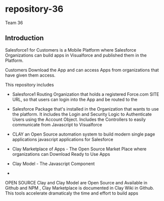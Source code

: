 repository-36
=============

Team 36

## Introduction
Salesforce1 for Customers is a Mobile Platform where Salesforce Organizations can build apps in Visualforce and published them in the Platform.

Customers Download the App and can access Apps from organizations that have given them access.

This repository includes

* Salesforce1 Routing Organization that holds a registered Force.com SITE URL, so that users can login into the App and be routed to the 

* Salesforce Package that's installed in the Organization that wants to use the platform. It includes the Login and Security Logic to Authenticate Users using the Account Object. Includes the Controllers to easily communicate from Javascript to Visualforce

* CLAY an Open Source automation system to build modern single page applications javascript applications for Salesforce

* Clay Marketplace of Apps - The Open Source Market Place where organizations can Download Ready to Use Apps

* Clay Model - The Javascript Component

*  

OPEN SOURCE
Clay and Clay Model are Open Source and Available in Github and NPM , Clay Marketplace is documented in Clay Wiki in Github. This tools accelerate dramaticaly the time and effort to build apps




